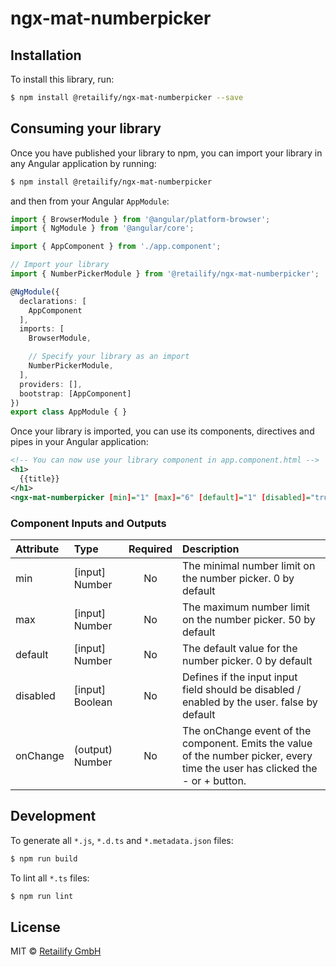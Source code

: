 # ngx-mat-numberpicker

## Installation

To install this library, run:

```bash
$ npm install @retailify/ngx-mat-numberpicker --save
```

## Consuming your library

Once you have published your library to npm, you can import your library in any Angular application by running:

```bash
$ npm install @retailify/ngx-mat-numberpicker
```

and then from your Angular `AppModule`:

```typescript
import { BrowserModule } from '@angular/platform-browser';
import { NgModule } from '@angular/core';

import { AppComponent } from './app.component';

// Import your library
import { NumberPickerModule } from '@retailify/ngx-mat-numberpicker';

@NgModule({
  declarations: [
    AppComponent
  ],
  imports: [
    BrowserModule,

    // Specify your library as an import
    NumberPickerModule,
  ],
  providers: [],
  bootstrap: [AppComponent]
})
export class AppModule { }
```

Once your library is imported, you can use its components, directives and pipes in your Angular application:

```xml
<!-- You can now use your library component in app.component.html -->
<h1>
  {{title}}
</h1>
<ngx-mat-numberpicker [min]="1" [max]="6" [default]="1" [disabled]="true" (onChange)="onValueChanged($event)"></ngx-mat-numberpicker>
```
### Component Inputs and Outputs ###
| Attribute        | Type           | Required  | Description |
| :------------- |:-------------| :-----:| :-----|
| min | [input] Number | No | The minimal number limit on the number picker. 0 by default |
| max | [input] Number | No | The maximum number limit on the number picker. 50 by default |
| default | [input] Number | No | The default value for the number picker. 0 by default |
| disabled | [input] Boolean | No | Defines if the input input field should be disabled / enabled by the user. false by default |
| onChange | (output) Number | No | The onChange event of the component. Emits the value of the number picker, every time the user has clicked the - or + button. |

## Development

To generate all `*.js`, `*.d.ts` and `*.metadata.json` files:

```bash
$ npm run build
```

To lint all `*.ts` files:

```bash
$ npm run lint
```

## License

MIT © [Retailify GmbH](mailto:info@retailify.de)
